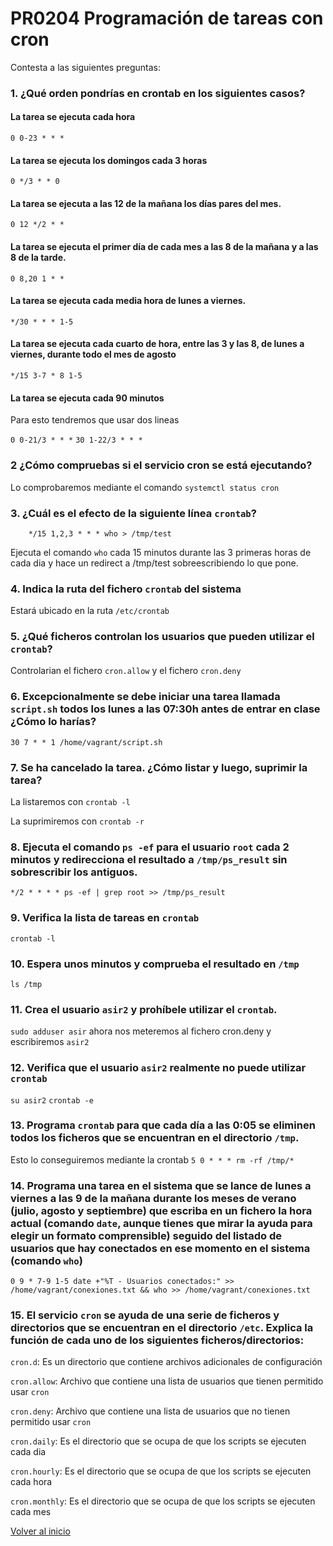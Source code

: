 # PR0204 Programación de tareas con **cron**

Contesta a las siguientes preguntas:

### 1. ¿Qué orden pondrías en crontab en los siguientes casos?
#### La tarea se ejecuta cada hora 
`0 0-23 * * * `

#### La tarea se ejecuta los domingos cada 3 horas
`0 */3 * * 0`

#### La tarea se ejecuta a las 12 de la mañana los días pares del mes.
`0 12 */2 * *`

#### La tarea se ejecuta el primer día de cada mes a las 8 de la mañana y a las 8 de la tarde.
`0 8,20 1 * *`

#### La tarea se ejecuta cada media hora de lunes a viernes.
`*/30 * * * 1-5`

#### La tarea se ejecuta cada cuarto de hora, entre las 3 y las 8, de lunes a viernes, durante todo el mes de agosto
`*/15 3-7 * 8 1-5`

#### La tarea se ejecuta cada 90 minutos
Para esto tendremos que usar dos lineas

`0 0-21/3 * * *`
`30 1-22/3 * * *`

### 2 ¿Cómo compruebas si el servicio cron se está ejecutando?
   
   Lo comprobaremos mediante el comando `systemctl status cron`

### 3. ¿Cuál es el efecto de la siguiente línea `crontab`?

```
    */15 1,2,3 * * * who > /tmp/test
```
Ejecuta el comando `who` cada 15 minutos durante las 3 primeras horas de cada dia y hace un redirect a /tmp/test sobreescribiendo lo que pone.

### 4. Indica la ruta del fichero `crontab` del sistema
Estará ubicado en la ruta `/etc/crontab`

### 5. ¿Qué ficheros controlan los usuarios que pueden utilizar el `crontab`?
Controlarian el fichero `cron.allow` y el fichero `cron.deny`

### 6. Excepcionalmente se debe iniciar una tarea llamada `script.sh` todos los lunes a las 07:30h antes de entrar en clase ¿Cómo lo harías?
`30 7 * * 1 /home/vagrant/script.sh`

### 7. Se ha cancelado la tarea. ¿Cómo listar y luego, suprimir la tarea?
La listaremos con `crontab -l`

La suprimiremos con `crontab -r`

### 8. Ejecuta el comando `ps -ef` para el usuario `root` cada 2 minutos y redirecciona el resultado a `/tmp/ps_result` sin sobrescribir los antiguos.

`*/2 * * * * ps -ef | grep root >> /tmp/ps_result`

### 9. Verifica la lista de tareas en `crontab`

`crontab -l`

### 10. Espera unos minutos y comprueba el resultado en `/tmp`

`ls /tmp`

### 11. Crea el usuario `asir2` y prohíbele utilizar el `crontab`.

`sudo adduser asir`
ahora nos meteremos al fichero cron.deny y escribiremos `asir2`


### 12. Verifica que el usuario `asir2` realmente no puede utilizar `crontab`
`su asir2`
`crontab -e`

### 13. Programa `crontab` para que cada día a las 0:05 se eliminen todos los ficheros que se encuentran en el directorio `/tmp`.
Esto lo conseguiremos mediante la crontab `5 0 * * * rm -rf /tmp/*`

### 14. Programa una tarea en el sistema que se lance de lunes a viernes a las 9 de la mañana durante los meses de verano (julio, agosto y septiembre) que escriba en un fichero la hora actual (comando `date`, aunque tienes que mirar la ayuda para elegir un formato comprensible) seguido del listado de usuarios que hay conectados en ese momento en el sistema (comando `who`)

`0 9 * 7-9 1-5 date +"%T - Usuarios conectados:" >> /home/vagrant/conexiones.txt && who >> /home/vagrant/conexiones.txt`

### 15. El servicio `cron` se ayuda de una serie de ficheros y directorios que se encuentran en el directorio `/etc`. Explica la función de cada uno de los siguientes ficheros/directorios:
`cron.d`: Es un directorio que contiene archivos adicionales de configuración

`cron.allow`: Archivo que contiene una lista de usuarios que tienen permitido usar `cron`

`cron.deny`: Archivo que contiene una lista de usuarios que no tienen permitido usar `cron`

`cron.daily`: Es el directorio que se ocupa de que los scripts se ejecuten cada dia 

`cron.hourly`: Es el directorio que se ocupa de que los scripts se ejecuten cada hora 

`cron.monthly`: Es el directorio que se ocupa de que los scripts se ejecuten cada mes 



[Volver al inicio](./../../index.md)